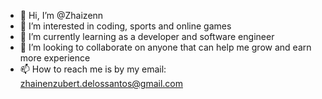 - 👋 Hi, I’m @Zhaizenn
- 👀 I’m interested in coding, sports and online games
- 🌱 I’m currently learning as a developer and software engineer 
- 💞️ I’m looking to collaborate on anyone that can help me grow and earn more experience
- 📫 How to reach me is by my email: zhainenzubert.delossantos@gmail.com 

<!---
Zhaizenn/Zhaizenn is a ✨ special ✨ repository because its `README.md` (this file) appears on your GitHub profile.
You can click the Preview link to take a look at your changes.
--->
